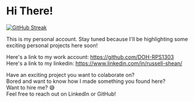 # Hi There!
<!--
[![Top Langs](https://github-readme-stats.vercel.app/api/top-langs/?username=Russell-Shean&exclude_repo=Russell-Shean.github.io,NLD-COVID19-sewage&langs_count=20)](https://github.com/anuraghazra/github-readme-stats)
-->
<!-- 
 Github Stats card 
[![My Github stats](https://github-readme-stats.vercel.app/api?username=Russell-Shean&hide_rank=true)](https://github.com/anuraghazra/github-readme-stats)
-->

[![GitHub Streak](https://streak-stats.demolab.com?user=russell-shean)](https://git.io/streak-stats)

<!-- I took the code for this from here: https://omrilotan.medium.com/rich-html-in-github-readme-bfb3de791441 -->
This is my personal account. Stay tuned because I'll be highlighting some exciting personal projects here soon! 

Here's a link to my work account: https://github.com/DOH-RPS1303                       
Here's a link to my linkedin: https://www.linkedin.com/in/russell-shean/

Have an exciting project you want to colaborate on?             
Bored and want to know how I made something you found here?            
Want to hire me? 😅              
Feel free to reach out on LinkedIn or GitHub! 

